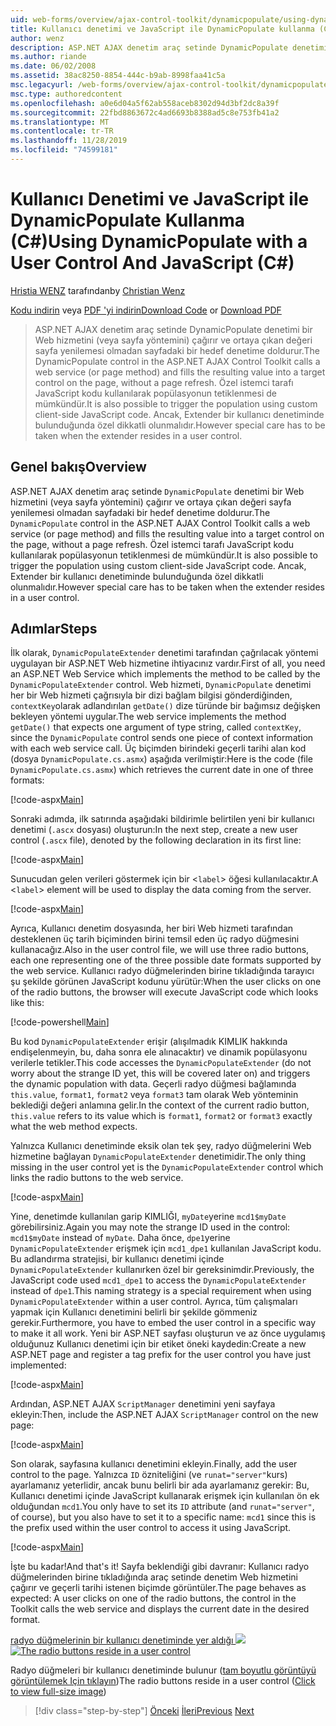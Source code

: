 ```yaml
---
uid: web-forms/overview/ajax-control-toolkit/dynamicpopulate/using-dynamicpopulate-with-a-user-control-and-javascript-cs
title: Kullanıcı denetimi ve JavaScript ile DynamicPopulate kullanma (C#) | Microsoft Docs
author: wenz
description: ASP.NET AJAX denetim araç setinde DynamicPopulate denetimi bir Web hizmeti (veya sayfa yöntemi) çağırır ve elde edilen değeri t üzerindeki bir hedef denetime doldurur...
ms.author: riande
ms.date: 06/02/2008
ms.assetid: 38ac8250-8854-444c-b9ab-8998faa41c5a
msc.legacyurl: /web-forms/overview/ajax-control-toolkit/dynamicpopulate/using-dynamicpopulate-with-a-user-control-and-javascript-cs
msc.type: authoredcontent
ms.openlocfilehash: a0e6d04a5f62ab558aceb8302d94d3bf2dc8a39f
ms.sourcegitcommit: 22fbd8863672c4ad6693b8388ad5c8e753fb41a2
ms.translationtype: MT
ms.contentlocale: tr-TR
ms.lasthandoff: 11/28/2019
ms.locfileid: "74599181"
---
```

# <a name="using-dynamicpopulate-with-a-user-control-and-javascript-c"></a><span data-ttu-id="0a568-103">Kullanıcı Denetimi ve JavaScript ile DynamicPopulate Kullanma (C#)</span><span class="sxs-lookup"><span data-stu-id="0a568-103">Using DynamicPopulate with a User Control And JavaScript (C#)</span></span>

<span data-ttu-id="0a568-104">[Hristia WENZ](https://github.com/wenz) tarafından</span><span class="sxs-lookup"><span data-stu-id="0a568-104">by [Christian Wenz](https://github.com/wenz)</span></span>

<span data-ttu-id="0a568-105">[Kodu indirin](https://download.microsoft.com/download/d/8/f/d8f2f6f9-1b7c-46ad-9252-e1fc81bdea3e/dynamicpopulate2.cs.zip) veya [PDF 'yi indirin](https://download.microsoft.com/download/b/6/a/b6ae89ee-df69-4c87-9bfb-ad1eb2b23373/dynamicpopulate2CS.pdf)</span><span class="sxs-lookup"><span data-stu-id="0a568-105">[Download Code](https://download.microsoft.com/download/d/8/f/d8f2f6f9-1b7c-46ad-9252-e1fc81bdea3e/dynamicpopulate2.cs.zip) or [Download PDF](https://download.microsoft.com/download/b/6/a/b6ae89ee-df69-4c87-9bfb-ad1eb2b23373/dynamicpopulate2CS.pdf)</span></span>

> <span data-ttu-id="0a568-106">ASP.NET AJAX denetim araç setinde DynamicPopulate denetimi bir Web hizmetini (veya sayfa yöntemini) çağırır ve ortaya çıkan değeri sayfa yenilemesi olmadan sayfadaki bir hedef denetime doldurur.</span><span class="sxs-lookup"><span data-stu-id="0a568-106">The DynamicPopulate control in the ASP.NET AJAX Control Toolkit calls a web service (or page method) and fills the resulting value into a target control on the page, without a page refresh.</span></span> <span data-ttu-id="0a568-107">Özel istemci tarafı JavaScript kodu kullanılarak popülasyonun tetiklenmesi de mümkündür.</span><span class="sxs-lookup"><span data-stu-id="0a568-107">It is also possible to trigger the population using custom client-side JavaScript code.</span></span> <span data-ttu-id="0a568-108">Ancak, Extender bir kullanıcı denetiminde bulunduğunda özel dikkatli olunmalıdır.</span><span class="sxs-lookup"><span data-stu-id="0a568-108">However special care has to be taken when the extender resides in a user control.</span></span>

## <a name="overview"></a><span data-ttu-id="0a568-109">Genel bakış</span><span class="sxs-lookup"><span data-stu-id="0a568-109">Overview</span></span>

<span data-ttu-id="0a568-110">ASP.NET AJAX denetim araç setinde `DynamicPopulate` denetimi bir Web hizmetini (veya sayfa yöntemini) çağırır ve ortaya çıkan değeri sayfa yenilemesi olmadan sayfadaki bir hedef denetime doldurur.</span><span class="sxs-lookup"><span data-stu-id="0a568-110">The `DynamicPopulate` control in the ASP.NET AJAX Control Toolkit calls a web service (or page method) and fills the resulting value into a target control on the page, without a page refresh.</span></span> <span data-ttu-id="0a568-111">Özel istemci tarafı JavaScript kodu kullanılarak popülasyonun tetiklenmesi de mümkündür.</span><span class="sxs-lookup"><span data-stu-id="0a568-111">It is also possible to trigger the population using custom client-side JavaScript code.</span></span> <span data-ttu-id="0a568-112">Ancak, Extender bir kullanıcı denetiminde bulunduğunda özel dikkatli olunmalıdır.</span><span class="sxs-lookup"><span data-stu-id="0a568-112">However special care has to be taken when the extender resides in a user control.</span></span>

## <a name="steps"></a><span data-ttu-id="0a568-113">Adımlar</span><span class="sxs-lookup"><span data-stu-id="0a568-113">Steps</span></span>

<span data-ttu-id="0a568-114">İlk olarak, `DynamicPopulateExtender` denetimi tarafından çağrılacak yöntemi uygulayan bir ASP.NET Web hizmetine ihtiyacınız vardır.</span><span class="sxs-lookup"><span data-stu-id="0a568-114">First of all, you need an ASP.NET Web Service which implements the method to be called by the `DynamicPopulateExtender` control.</span></span> <span data-ttu-id="0a568-115">Web hizmeti, `DynamicPopulate` denetimi her bir Web hizmeti çağrısıyla bir dizi bağlam bilgisi gönderdiğinden, `contextKey`olarak adlandırılan `getDate()` dize türünde bir bağımsız değişken bekleyen yöntemi uygular.</span><span class="sxs-lookup"><span data-stu-id="0a568-115">The web service implements the method `getDate()` that expects one argument of type string, called `contextKey`, since the `DynamicPopulate` control sends one piece of context information with each web service call.</span></span> <span data-ttu-id="0a568-116">Üç biçimden birindeki geçerli tarihi alan kod (dosya `DynamicPopulate.cs.asmx`) aşağıda verilmiştir:</span><span class="sxs-lookup"><span data-stu-id="0a568-116">Here is the code (file `DynamicPopulate.cs.asmx`) which retrieves the current date in one of three formats:</span></span>

[!code-aspx[Main](using-dynamicpopulate-with-a-user-control-and-javascript-cs/samples/sample1.aspx)]

<span data-ttu-id="0a568-117">Sonraki adımda, ilk satırında aşağıdaki bildirimle belirtilen yeni bir kullanıcı denetimi (`.ascx` dosyası) oluşturun:</span><span class="sxs-lookup"><span data-stu-id="0a568-117">In the next step, create a new user control (`.ascx` file), denoted by the following declaration in its first line:</span></span>

[!code-aspx[Main](using-dynamicpopulate-with-a-user-control-and-javascript-cs/samples/sample2.aspx)]

<span data-ttu-id="0a568-118">Sunucudan gelen verileri göstermek için bir &lt;`label`&gt; öğesi kullanılacaktır.</span><span class="sxs-lookup"><span data-stu-id="0a568-118">A &lt;`label`&gt; element will be used to display the data coming from the server.</span></span>

[!code-aspx[Main](using-dynamicpopulate-with-a-user-control-and-javascript-cs/samples/sample3.aspx)]

<span data-ttu-id="0a568-119">Ayrıca, Kullanıcı denetim dosyasında, her biri Web hizmeti tarafından desteklenen üç tarih biçiminden birini temsil eden üç radyo düğmesini kullanacağız.</span><span class="sxs-lookup"><span data-stu-id="0a568-119">Also in the user control file, we will use three radio buttons, each one representing one of the three possible date formats supported by the web service.</span></span> <span data-ttu-id="0a568-120">Kullanıcı radyo düğmelerinden birine tıkladığında tarayıcı şu şekilde görünen JavaScript kodunu yürütür:</span><span class="sxs-lookup"><span data-stu-id="0a568-120">When the user clicks on one of the radio buttons, the browser will execute JavaScript code which looks like this:</span></span>

[!code-powershell[Main](using-dynamicpopulate-with-a-user-control-and-javascript-cs/samples/sample4.ps1)]

<span data-ttu-id="0a568-121">Bu kod `DynamicPopulateExtender` erişir (alışılmadık KIMLIK hakkında endişelenmeyin, bu, daha sonra ele alınacaktır) ve dinamik popülasyonu verilerle tetikler.</span><span class="sxs-lookup"><span data-stu-id="0a568-121">This code accesses the `DynamicPopulateExtender` (do not worry about the strange ID yet, this will be covered later on) and triggers the dynamic population with data.</span></span> <span data-ttu-id="0a568-122">Geçerli radyo düğmesi bağlamında `this.value`, `format1`, `format2` veya `format3` tam olarak Web yönteminin beklediği değeri anlamına gelir.</span><span class="sxs-lookup"><span data-stu-id="0a568-122">In the context of the current radio button, `this.value` refers to its value which is `format1`, `format2` or `format3` exactly what the web method expects.</span></span>

<span data-ttu-id="0a568-123">Yalnızca Kullanıcı denetiminde eksik olan tek şey, radyo düğmelerini Web hizmetine bağlayan `DynamicPopulateExtender` denetimidir.</span><span class="sxs-lookup"><span data-stu-id="0a568-123">The only thing missing in the user control yet is the `DynamicPopulateExtender` control which links the radio buttons to the web service.</span></span>

[!code-aspx[Main](using-dynamicpopulate-with-a-user-control-and-javascript-cs/samples/sample5.aspx)]

<span data-ttu-id="0a568-124">Yine, denetimde kullanılan garip KIMLIĞI, `myDate`yerine `mcd1$myDate` görebilirsiniz.</span><span class="sxs-lookup"><span data-stu-id="0a568-124">Again you may note the strange ID used in the control: `mcd1$myDate` instead of `myDate`.</span></span> <span data-ttu-id="0a568-125">Daha önce, `dpe1`yerine `DynamicPopulateExtender` erişmek için `mcd1_dpe1` kullanılan JavaScript kodu. Bu adlandırma stratejisi, bir kullanıcı denetimi içinde `DynamicPopulateExtender` kullanırken özel bir gereksinimdir.</span><span class="sxs-lookup"><span data-stu-id="0a568-125">Previously, the JavaScript code used `mcd1_dpe1` to access the `DynamicPopulateExtender` instead of `dpe1`.This naming strategy is a special requirement when using `DynamicPopulateExtender` within a user control.</span></span> <span data-ttu-id="0a568-126">Ayrıca, tüm çalışmaları yapmak için Kullanıcı denetimini belirli bir şekilde gömmeniz gerekir.</span><span class="sxs-lookup"><span data-stu-id="0a568-126">Furthermore, you have to embed the user control in a specific way to make it all work.</span></span> <span data-ttu-id="0a568-127">Yeni bir ASP.NET sayfası oluşturun ve az önce uygulamış olduğunuz Kullanıcı denetimi için bir etiket öneki kaydedin:</span><span class="sxs-lookup"><span data-stu-id="0a568-127">Create a new ASP.NET page and register a tag prefix for the user control you have just implemented:</span></span>

[!code-aspx[Main](using-dynamicpopulate-with-a-user-control-and-javascript-cs/samples/sample6.aspx)]

<span data-ttu-id="0a568-128">Ardından, ASP.NET AJAX `ScriptManager` denetimini yeni sayfaya ekleyin:</span><span class="sxs-lookup"><span data-stu-id="0a568-128">Then, include the ASP.NET AJAX `ScriptManager` control on the new page:</span></span>

[!code-aspx[Main](using-dynamicpopulate-with-a-user-control-and-javascript-cs/samples/sample7.aspx)]

<span data-ttu-id="0a568-129">Son olarak, sayfasına kullanıcı denetimini ekleyin.</span><span class="sxs-lookup"><span data-stu-id="0a568-129">Finally, add the user control to the page.</span></span> <span data-ttu-id="0a568-130">Yalnızca `ID` özniteliğini (ve `runat="server"`kurs) ayarlamanız yeterlidir, ancak bunu belirli bir ada ayarlamanız gerekir: Bu, Kullanıcı denetimi içinde JavaScript kullanarak erişmek için kullanılan ön ek olduğundan `mcd1`.</span><span class="sxs-lookup"><span data-stu-id="0a568-130">You only have to set its `ID` attribute (and `runat="server"`, of course), but you also have to set it to a specific name: `mcd1` since this is the prefix used within the user control to access it using JavaScript.</span></span>

[!code-aspx[Main](using-dynamicpopulate-with-a-user-control-and-javascript-cs/samples/sample8.aspx)]

<span data-ttu-id="0a568-131">İşte bu kadar!</span><span class="sxs-lookup"><span data-stu-id="0a568-131">And that's it!</span></span> <span data-ttu-id="0a568-132">Sayfa beklendiği gibi davranır: Kullanıcı radyo düğmelerinden birine tıkladığında araç setinde denetim Web hizmetini çağırır ve geçerli tarihi istenen biçimde görüntüler.</span><span class="sxs-lookup"><span data-stu-id="0a568-132">The page behaves as expected: A user clicks on one of the radio buttons, the control in the Toolkit calls the web service and displays the current date in the desired format.</span></span>

<span data-ttu-id="0a568-133">[radyo düğmelerinin bir kullanıcı denetiminde yer aldığı ![](using-dynamicpopulate-with-a-user-control-and-javascript-cs/_static/image2.png)](using-dynamicpopulate-with-a-user-control-and-javascript-cs/_static/image1.png)</span><span class="sxs-lookup"><span data-stu-id="0a568-133">[![The radio buttons reside in a user control](using-dynamicpopulate-with-a-user-control-and-javascript-cs/_static/image2.png)](using-dynamicpopulate-with-a-user-control-and-javascript-cs/_static/image1.png)</span></span>

<span data-ttu-id="0a568-134">Radyo düğmeleri bir kullanıcı denetiminde bulunur ([tam boyutlu görüntüyü görüntülemek Için tıklayın](using-dynamicpopulate-with-a-user-control-and-javascript-cs/_static/image3.png))</span><span class="sxs-lookup"><span data-stu-id="0a568-134">The radio buttons reside in a user control ([Click to view full-size image](using-dynamicpopulate-with-a-user-control-and-javascript-cs/_static/image3.png))</span></span>

> [!div class="step-by-step"]
> <span data-ttu-id="0a568-135">[Önceki](dynamically-populating-a-control-using-javascript-code-cs.md)
> [İleri](dynamically-populating-a-control-vb.md)</span><span class="sxs-lookup"><span data-stu-id="0a568-135">[Previous](dynamically-populating-a-control-using-javascript-code-cs.md)
[Next](dynamically-populating-a-control-vb.md)</span></span>
